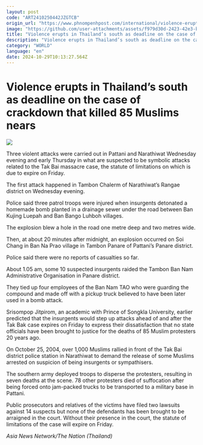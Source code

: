 ```yaml
---
layout: post
code: "ART2410250442JZGTCB"
origin_url: "https://www.phnompenhpost.com/international/violence-erupts-in-thailand-s-south-as-deadline-on-the-case-of-crackdown-that-killed-85-muslims-nears"
image: "https://github.com/user-attachments/assets/f979d30d-2423-42e3-b2c6-b42ce63b7194"
title: "Violence erupts in Thailand’s south as deadline on the case of crackdown that killed 85 Muslims nears"
description: "​​Violence erupts in Thailand’s south as deadline on the case of crackdown that killed 85 Muslims nears​"
category: "WORLD"
language: "en"
date: 2024-10-29T10:13:27.564Z
---
```


# Violence erupts in Thailand’s south as deadline on the case of crackdown that killed 85 Muslims nears

![](https://github.com/user-attachments/assets/68e30819-1b0f-48c6-af89-3e2100d22689)

Three violent attacks were carried out in Pattani and Narathiwat Wednesday evening and early Thursday in what are suspected to be symbolic attacks related to the Tak Bai massacre case, the statute of limitations on which is due to expire on Friday.

The first attack happened in Tambon Chalerm of Narathiwat’s Rangae district on Wednesday evening.

Police said three patrol troops were injured when insurgents detonated a homemade bomb planted in a drainage sewer under the road between Ban Kujing Luepah and Ban Bango Luhboh villages.

The explosion blew a hole in the road one metre deep and two metres wide.

Then, at about 20 minutes after midnight, an explosion occurred on Soi Chang in Ban Na Prao village in Tambon Panare of Pattani’s Panare district.

Police said there were no reports of casualties so far.

About 1.05 am, some 10 suspected insurgents raided the Tambon Ban Nam Administrative Organisation in Panare district.

They tied up four employees of the Ban Nam TAO who were guarding the compound and made off with a pickup truck believed to have been later used in a bomb attack.

Srisompop Jitpirom, an academic with Prince of Songkla University, earlier predicted that the insurgents would step up attacks ahead of and after the Tak Bak case expires on Friday to express their dissatisfaction that no state officials have been brought to justice for the deaths of 85 Muslim protesters 20 years ago.

On October 25, 2004, over 1,000 Muslims rallied in front of the Tak Bai district police station in Narathiwat to demand the release of some Muslims arrested on suspicion of being insurgents or sympathisers.

The southern army deployed troops to disperse the protesters, resulting in seven deaths at the scene. 78 other protesters died of suffocation after being forced onto jam-packed trucks to be transported to a military base in Pattani.

Public prosecutors and relatives of the victims have filed two lawsuits against 14 suspects but none of the defendants has been brought to be arraigned in the court. Without their presence in the court, the statute of limitations of the case will expire on Friday.

_Asia News Network/The Nation (Thailand)_